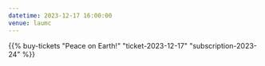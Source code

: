 ```yaml
---
datetime: 2023-12-17 16:00:00
venue: laumc
---
```

{{% buy-tickets "Peace on Earth!" "ticket-2023-12-17" "subscription-2023-24" %}}
